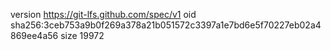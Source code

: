 version https://git-lfs.github.com/spec/v1
oid sha256:3ceb753a9b0f269a378a21b051572c3397a1e7bd6e5f70227eb02a4869ee4a56
size 19972
